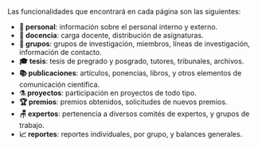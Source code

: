 Las funcionalidades que encontrará en cada página son las siguientes:

- **👥 personal**: información sobre el personal interno y externo.
- **📝 docencia**: carga docente, distribución de asignaturas.
- **👥 grupos**: grupos de investigación, miembros, líneas de investigación, información de contacto.
- **🎓 tesis**: tesis de pregrado y posgrado, tutores, tribunales, archivos.
- **📚 publicaciones**: artículos, ponencias, libros, y otros elementos de comunicación científica.
- **⚗️ proyectos**: participación en proyectos de todo tipo.
- **🏆 premios**: premios obtenidos, solicitudes de nuevos premios.
- **🪑 expertos**: pertenencia a diversos comités de expertos, y grupos de trabajo.
- **📈 reportes**: reportes individuales, por grupo, y balances generales.
